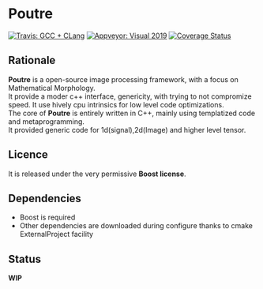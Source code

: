 Poutre
=======

[![Travis: GCC + CLang](https://travis-ci.org/ThomasRetornaz/poutre.svg?branch=master)](https://travis-ci.org/ThomasRetornaz/poutre)
[![Appveyor: Visual 2019](https://ci.appveyor.com/api/projects/status/uscgdq4dx73haq89?svg=true)](https://ci.appveyor.com/project/ThomasRetornaz/poutre)
[![Coverage Status](https://coveralls.io/repos/github/ThomasRetornaz/poutre/badge.svg?branch=master)](https://coveralls.io/github/ThomasRetornaz/poutre?branch=master)

## Rationale ##

__Poutre__ is a open-source image processing framework, with a focus on Mathematical Morphology.  
It provide a moder c++ interface, genericity, with trying to not compromize speed.
It use hively cpu intrinsics for low level code optimizations.  
The core of __Poutre__ is entirely written in C++, mainly using templatized code and metaprogramming.  
It provided generic code for 1d(signal),2d(Image) and higher level tensor.  

## Licence ##

It is released under the very permissive **Boost license**.

## Dependencies ##

* Boost is required
* Other dependencies are downloaded during configure thanks to cmake ExternalProject facility

## Status ##

**WIP**
